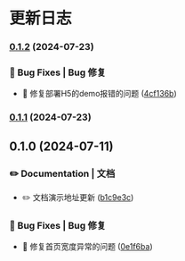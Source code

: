 # 更新日志 


### [0.1.2](https://github.com/Moonofweisheng/wot-starter-retail/compare/v0.1.1...v0.1.2) (2024-07-23)


### 🐛 Bug Fixes | Bug 修复

* 🐛 修复部署H5的demo报错的问题 ([4cf136b](https://github.com/Moonofweisheng/wot-starter-retail/commit/4cf136bf73bd78cc5e7892017b1d6e7cba28d07b))

### [0.1.1](https://github.com/Moonofweisheng/wot-starter-retail/compare/v0.1.0...v0.1.1) (2024-07-23)

## 0.1.0 (2024-07-11)


### ✏️ Documentation | 文档

* ✏️  文档演示地址更新 ([b1c9e3c](https://github.com/Moonofweisheng/wot-starter-retail/commit/b1c9e3c0e6e781a742c6b03a3c02718b3f129cfa))


### 🐛 Bug Fixes | Bug 修复

* 🐛 修复首页宽度异常的问题 ([0e1f6ba](https://github.com/Moonofweisheng/wot-starter-retail/commit/0e1f6ba75ba236e5a5ab00c78b5c4ee325ff7bd5))
